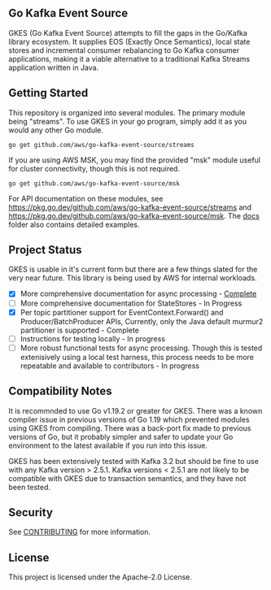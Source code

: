 ## Go Kafka Event Source

GKES (Go Kafka Event Source) attempts to fill the gaps in the Go/Kafka library ecosystem. It supplies EOS (Exactly Once Semantics),
local state stores and incremental consumer rebalancing to Go Kafka consumer applications, making it a viable alternative to
a traditional Kafka Streams application written in Java.

## Getting Started

This repository is organized into several modules. The primary module being "streams".
To use GKES in your go program, simply add it as you would any other Go module.

```
go get github.com/aws/go-kafka-event-source/streams
```

If you are using AWS MSK, you may find the provided "msk" module useful for cluster connectivity, though this is not required.

```
go get github.com/aws/go-kafka-event-source/msk
```

For API documentation on these modules, see https://pkg.go.dev/github.com/aws/go-kafka-event-source/streams and https://pkg.go.dev/github.com/aws/go-kafka-event-source/msk. The [docs](./docs) folder also contains detailed examples.

## Project Status

GKES is usable in it's current form but there are a few things slated for the very near future. This library is being used by AWS for internal workloads.

- [X] More comprehensive documentation for async processing - [Complete](./docs/asyncprocessing.md) 
- [ ] More comprehensive documentation for StateStores - In Progress
- [X] Per topic partitioner support for EventContext.Forward() and Producer/BatchProducer APIs, Currently, only the Java default murmur2 partitioner is supported - Complete
- [ ] Instructions for testing locally - In progress
- [ ] More robust functional tests for async processing. Though this is tested extenisively using a local test harness, this process needs to be more repeatable and available to contributors - In progress

## Compatibility Notes

It is recommnded to use Go v1.19.2 or greater for GKES. There was a known compiler issue in previous versions of Go 1.19 which prevented modules using GKES from compiling. There was a back-port fix made to previous versions of Go, but it probably simpler and safer to update your Go environment to the latest available if you run into this issue.

GKES has been extensively tested with Kafka 3.2 but should be fine to use with any Kafka version > 2.5.1. Kafka versions < 2.5.1 are not likely to be compatible with GKES due to transaction semantics, and they have not been tested.

## Security

See [CONTRIBUTING](CONTRIBUTING.md#security-issue-notifications) for more information.

## License

This project is licensed under the Apache-2.0 License.

